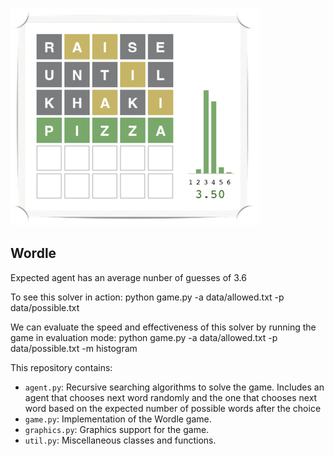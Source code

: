 ![screenshot](images/screenshot.png)

## Wordle

Expected agent has an average nunber of guesses of 3.6

To see this solver in action: python game.py -a data/allowed.txt -p data/possible.txt

We can evaluate the speed and effectiveness of this solver by running the game in evaluation mode: python game.py -a data/allowed.txt -p data/possible.txt -m histogram

This repository contains:
- `agent.py`: Recursive searching algorithms to solve the game. Includes an agent that chooses next word randomly and the one that chooses next word based on the expected number of possible words after the choice
- `game.py`: Implementation of the Wordle game.
- `graphics.py`: Graphics support for the game.
- `util.py`: Miscellaneous classes and functions.

